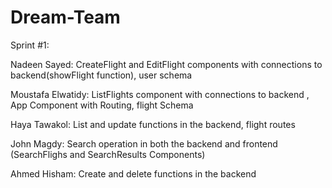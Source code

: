 # Dream-Team
Sprint #1:

Nadeen Sayed: CreateFlight and EditFlight components with connections to backend(showFlight function), user schema

Moustafa Elwatidy: ListFlights component with connections to backend , App Component with Routing, flight Schema

Haya Tawakol: List and update functions in the backend, flight routes

John Magdy: Search operation in both the backend and frontend (SearchFlighs and SearchResults Components)

Ahmed Hisham: Create and delete functions in the backend 